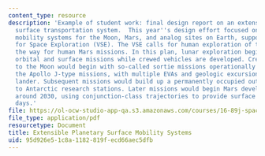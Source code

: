```yaml
---
content_type: resource
description: 'Example of student work: final design report on an extensible planetary
  surface transportation system.  This year''s design effort focused on crewed surface
  mobility systems for the Moon, Mars, and analog sites on Earth, supporting the Vision
  for Space Exploration (VSE). The VSE calls for human exploration of the Moon, preparing
  the way for human Mars missions. In this plan, lunar exploration begins with robotic
  orbital and surface missions while crewed vehicles are developed. Crewed missions
  to the Moon would begin with so-called sortie missions operationally similar to
  the Apollo J-type missions, with multiple EVAs and geologic excursions from the
  lander. Subsequent missions would build up a permanently occupied outpost similar
  to Antarctic research stations. Later missions would begin Mars development, beginning
  around 2030, using conjunction-class trajectories to provide surface stays of 500-600
  days.'
file: https://ol-ocw-studio-app-qa.s3.amazonaws.com/courses/16-89j-space-systems-engineering-spring-2007/95d926e51c8a1182819fecd66aec5dfb_report_06.pdf
file_type: application/pdf
resourcetype: Document
title: Extensible Planetary Surface Mobility Systems
uid: 95d926e5-1c8a-1182-819f-ecd66aec5dfb
---
```

